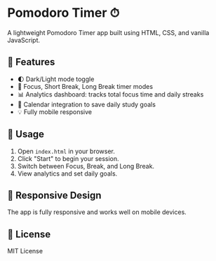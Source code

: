 
# Pomodoro Timer ⏱

A lightweight Pomodoro Timer app built using HTML, CSS, and vanilla JavaScript.

## 🌟 Features

- 🌓 Dark/Light mode toggle
- 🧠 Focus, Short Break, Long Break timer modes
- 📊 Analytics dashboard: tracks total focus time and daily streaks
- 📅 Calendar integration to save daily study goals
- 💡 Fully mobile responsive

## 🚀 Usage

1. Open `index.html` in your browser.
2. Click "Start" to begin your session.
3. Switch between Focus, Break, and Long Break.
4. View analytics and set daily goals.

## 📱 Responsive Design

The app is fully responsive and works well on mobile devices.

## 📄 License

MIT License

